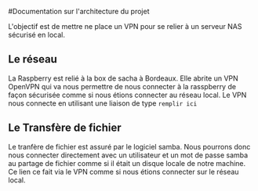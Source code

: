 #Documentation sur l'architecture du projet

L'objectif est de mettre ne place un VPN pour se relier à un serveur NAS sécurisé en local.

## Le réseau

La Raspberry est relié à la box de sacha à Bordeaux.
Elle abrite un VPN OpenVPN qui va nous permettre de nous connecter à la rasspberry de façon sécurisée comme si nous étions connecter au réseau local.
Le VPN nous connecte en utilisant une liaison de type `remplir ici`

## Le Transfère de fichier

Le tranfère de fichier est assuré par le logiciel samba.
Nous pourrons donc nous connecter directement avec un utilisateur et un mot de passe samba au partage de fichier comme si il était un disque locale de notre machine.
Ce lien ce fait via le VPN comme si nous étions connecter sur le réseau local.


